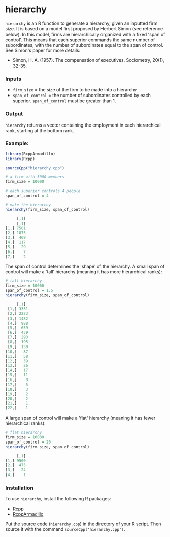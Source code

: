 # hierarchy

`hierarchy` is an R function to generate a hierarchy, given an inputted firm size. It is based on a model first proposed by Herbert Simon (see reference below). In this model, firms are hierarchically organized with a fixed 'span of control'. This means that each superior commands the same number of subordinates, with the number of subordinates equal to the span of control. See Simon's paper for more details:

* Simon, H. A. (1957). The compensation of executives. Sociometry, 20(1), 32-35.

### Inputs

* `firm_size` = the size of the firm to be made into a hierarchy
* `span_of_control` =  the number of subordinates controlled by each superior. `span_of_control` must be greater than 1.

### Output
`hierarchy` returns a vector containing the employment in each hierarchical rank, starting at the bottom rank.

### Example:

```R
library(RcppArmadillo)
library(Rcpp)

sourceCpp("hierarchy.cpp")

# a firm with 5000 members
firm_size = 10000

# each superior controls 4 people
span_of_control = 4

# make the hierarchy
hierarchy(firm_size, span_of_control)

     [,1]
     [,1]
[1,] 7501
[2,] 1875
[3,]  469
[4,]  117
[5,]   29
[6,]    7
[7,]    2
```

The span of control determines the 'shape' of the hierarchy. A small span of control will make a 'tall' hierarchy (meaning it has more hierarchical ranks):

```R
# tall hierarchy
firm_size = 10000
span_of_control = 1.5
hierarchy(firm_size, span_of_control)

     [,1]
 [1,] 3331
 [2,] 2223
 [3,] 1482
 [4,]  988
 [5,]  659
 [6,]  439
 [7,]  293
 [8,]  195
 [9,]  130
[10,]   87
[11,]   58
[12,]   39
[13,]   26
[14,]   17
[15,]   11
[16,]    8
[17,]    5
[18,]    3
[19,]    2
[20,]    2
[21,]    1
[22,]    1

```

A large span of control will make a 'flat' hierarchy (meaning it has fewer hierarchical ranks):


```R
# flat hierarchy
firm_size = 10000
span_of_control = 20
hierarchy(firm_size, span_of_control)

     [,1]
[1,] 9500
[2,]  475
[3,]   24
[4,]    1
```

### Installation
To use `hierarchy`, install the following R packages:
 * [Rcpp](https://cran.r-project.org/web/packages/Rcpp/index.html) 
 * [RcppArmadillo](https://cran.r-project.org/web/packages/RcppArmadillo/index.html) 

Put the source code (`hierarchy.cpp`) in the directory of your R script. Then source it with the command `sourceCpp('hierarchy.cpp')`.
















```




